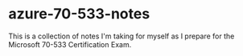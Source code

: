 # azure-70-533-notes
This is a collection of notes I'm taking for myself as I prepare for the Microsoft 70-533 Certification Exam.